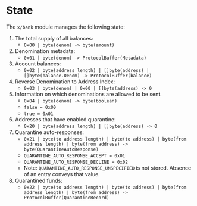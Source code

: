 <!--
order: 1
-->

# State

The `x/bank` module manages the following state:

1. The total supply of all balances:
   * `0x00 | byte(denom) -> byte(amount)`
2. Denomination metadata:
   * `0x01 | byte(denom) -> ProtocolBuffer(Metadata)`
3. Account balances:
   * `0x02 | byte(address length) | []byte(address) | []byte(balance.Denom) -> ProtocolBuffer(balance)`
4. Reverse Denomination to Address Index:
   * `0x03 | byte(denom) | 0x00 | []byte(address) -> 0`
5. Information on which denominations are allowed to be sent.
   * `0x04 | byte(denom) -> byte(boolean)`
   * `false = 0x00`
   * `true = 0x01`
6. Addresses that have enabled quarantine:
   * `0x20 | byte(address length) | []byte(address) -> 0`
7. Quarantine auto-responses:
   * `0x21 | byte(to address length) | byte(to address) | byte(from address length) | byte(from address) -> byte(QuarantineAutoResponse)`
   * `QUARANTINE_AUTO_RESPONSE_ACCEPT = 0x01`
   * `QUARANTINE_AUTO_RESPONSE_DECLINE = 0x02`
   * Note: `QUARANTINE_AUTO_RESPONSE_UNSPECIFIED` is not stored. Absence of an entry conveys that value.
8. Quarantined funds:
   * `0x22 | byte(to address length) | byte(to address) | byte(from address length) | byte(from address) -> ProtocolBuffer(QuarantineRecord)`


